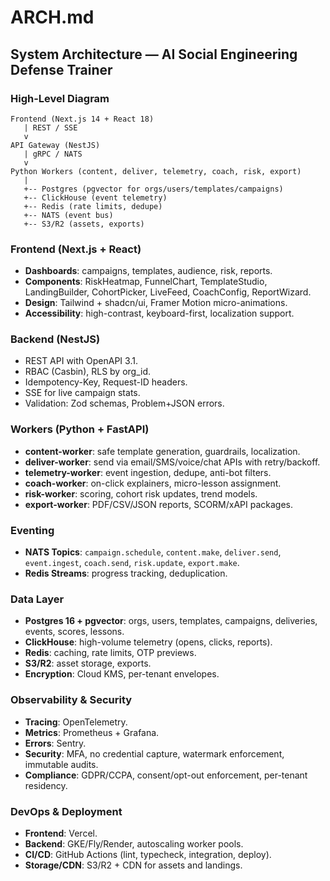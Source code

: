 # ARCH.md

## System Architecture — AI Social Engineering Defense Trainer

### High-Level Diagram
```
Frontend (Next.js 14 + React 18)
   | REST / SSE
   v
API Gateway (NestJS)
   | gRPC / NATS
   v
Python Workers (content, deliver, telemetry, coach, risk, export)
   |
   +-- Postgres (pgvector for orgs/users/templates/campaigns)
   +-- ClickHouse (event telemetry)
   +-- Redis (rate limits, dedupe)
   +-- NATS (event bus)
   +-- S3/R2 (assets, exports)
```

### Frontend (Next.js + React)
- **Dashboards**: campaigns, templates, audience, risk, reports.  
- **Components**: RiskHeatmap, FunnelChart, TemplateStudio, LandingBuilder, CohortPicker, LiveFeed, CoachConfig, ReportWizard.  
- **Design**: Tailwind + shadcn/ui, Framer Motion micro-animations.  
- **Accessibility**: high-contrast, keyboard-first, localization support.  

### Backend (NestJS)
- REST API with OpenAPI 3.1.  
- RBAC (Casbin), RLS by org_id.  
- Idempotency-Key, Request-ID headers.  
- SSE for live campaign stats.  
- Validation: Zod schemas, Problem+JSON errors.  

### Workers (Python + FastAPI)
- **content-worker**: safe template generation, guardrails, localization.  
- **deliver-worker**: send via email/SMS/voice/chat APIs with retry/backoff.  
- **telemetry-worker**: event ingestion, dedupe, anti-bot filters.  
- **coach-worker**: on-click explainers, micro-lesson assignment.  
- **risk-worker**: scoring, cohort risk updates, trend models.  
- **export-worker**: PDF/CSV/JSON reports, SCORM/xAPI packages.  

### Eventing
- **NATS Topics**: `campaign.schedule`, `content.make`, `deliver.send`, `event.ingest`, `coach.send`, `risk.update`, `export.make`.  
- **Redis Streams**: progress tracking, deduplication.  

### Data Layer
- **Postgres 16 + pgvector**: orgs, users, templates, campaigns, deliveries, events, scores, lessons.  
- **ClickHouse**: high-volume telemetry (opens, clicks, reports).  
- **Redis**: caching, rate limits, OTP previews.  
- **S3/R2**: asset storage, exports.  
- **Encryption**: Cloud KMS, per-tenant envelopes.  

### Observability & Security
- **Tracing**: OpenTelemetry.  
- **Metrics**: Prometheus + Grafana.  
- **Errors**: Sentry.  
- **Security**: MFA, no credential capture, watermark enforcement, immutable audits.  
- **Compliance**: GDPR/CCPA, consent/opt-out enforcement, per-tenant residency.  

### DevOps & Deployment
- **Frontend**: Vercel.  
- **Backend**: GKE/Fly/Render, autoscaling worker pools.  
- **CI/CD**: GitHub Actions (lint, typecheck, integration, deploy).  
- **Storage/CDN**: S3/R2 + CDN for assets and landings.  
